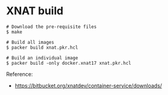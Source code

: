 # XNAT build

```console
# Download the pre-requisite files
$ make

# Build all images
$ packer build xnat.pkr.hcl

# Build an individual image
$ packer build -only docker.xnat17 xnat.pkr.hcl
```

Reference:
* https://bitbucket.org/xnatdev/container-service/downloads/
